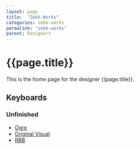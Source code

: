 ```yaml
---
layout: page
title:  "Zekk.Works"
categories: zekk-works
permalink: "zekk-works"
parent: Designers
---
```

# {{page.title}}

This is the home page for the designer {{page.title}}.

## Keyboards

### Unfinished

- [Ogre](/zekk-works/ogre)
- [Original Visual](/zekk-works/original-visual)
- [RBB](/zekk-works/rbb)
